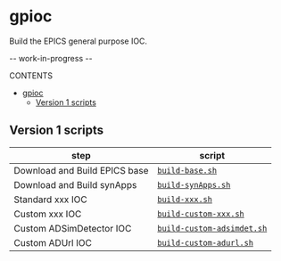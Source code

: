 # gpioc

Build the EPICS general purpose IOC.

-- work-in-progress --

CONTENTS

- [gpioc](#gpioc)
  - [Version 1 scripts](#version-1-scripts)

## Version 1 scripts

step | script
---- | ------
Download and Build EPICS base | [`build-base.sh`](./v1.0/build-base.sh)
Download and Build synApps | [`build-synApps.sh`](./v1.0/build-synApps.sh)
Standard xxx IOC | [`build-xxx.sh`](./v1.0/build-xxx.sh)
Custom xxx IOC | [`build-custom-xxx.sh`](./v1.0/build-custom-xxx.sh)
Custom ADSimDetector IOC | [`build-custom-adsimdet.sh`](./v1.0/build-custom-adsimdet.sh)
Custom ADUrl IOC | [`build-custom-adurl.sh`](./v1.0/build-custom-adurl.sh)

